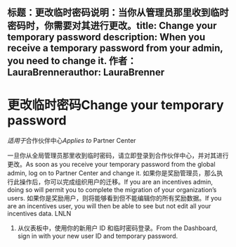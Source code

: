 
<span data-ttu-id="b8dcb-101">标题：更改临时密码说明：当你从管理员那里收到临时密码时，你需要对其进行更改。</span><span class="sxs-lookup"><span data-stu-id="b8dcb-101">title: Change your temporary password description: When you receive a temporary password from your admin, you need to change it.</span></span>
<span data-ttu-id="b8dcb-102">作者：LauraBrenner</span><span class="sxs-lookup"><span data-stu-id="b8dcb-102">author: LauraBrenner</span></span>
---

# <a name="change-your-temporary-password"></a><span data-ttu-id="b8dcb-103">更改临时密码</span><span class="sxs-lookup"><span data-stu-id="b8dcb-103">Change your temporary password</span></span>

<span data-ttu-id="b8dcb-104">*适用于*合作伙伴中心</span><span class="sxs-lookup"><span data-stu-id="b8dcb-104">*Applies to* Partner Center</span></span>

<span data-ttu-id="b8dcb-105">一旦你从全局管理员那里收到临时密码，请立即登录到合作伙伴中心，并对其进行更改。</span><span class="sxs-lookup"><span data-stu-id="b8dcb-105">As soon as you receive your temporary password from the global admin, log on to Partner Center and change it.</span></span> <span data-ttu-id="b8dcb-106">如果你是奖励管理员，那么执行此操作后，你可以完成组织用户的迁移。</span><span class="sxs-lookup"><span data-stu-id="b8dcb-106">If you are an incentives admin, doing so will permit you to complete the migration of your organization’s users.</span></span> <span data-ttu-id="b8dcb-107">如果你是奖励用户，则将能够看到但不能编辑你的所有奖励数据。</span><span class="sxs-lookup"><span data-stu-id="b8dcb-107">If you are an incentives user, you will then be able to see but not edit all your incentives data.</span></span> <span data-ttu-id="b8dcb-108">LN</span><span class="sxs-lookup"><span data-stu-id="b8dcb-108">LN</span></span>

1. <span data-ttu-id="b8dcb-109">从仪表板中，使用你的新用户 ID 和临时密码登录。</span><span class="sxs-lookup"><span data-stu-id="b8dcb-109">From the Dashboard, sign in with your new user ID and temporary password.</span></span>